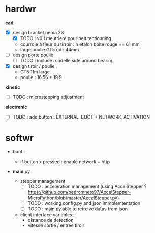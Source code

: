 # hardwr
**cad**
- [x] design bracket nema 23
  - [x] TODO : v0.1 meutriere pour belt tentionning 
  - courroie à fleur du tirroir : h etalon boite rouge == 61 mm
  - large poulie GT5 od : 44mm
- [ ] design porte poulie
  - [ ] TODO : include rondelle side around bearing
- [x] design tiroir / poulie
  - GT5 11m large
  - poulie : 16.56 * 19.9
    
**kinetic**
- [ ] TODO : microstepping adjustment

**electronic**
- [ ] TODO : add button : EXTERNAL_BOOT + NETWORK_ACTIVATION 


# softwr
- boot :
  - if button x pressed : enable network + http

- __main__.py :
  - stepper management
    - [ ] TODO : acceleration management (using AccelStepper ? https://github.com/pedromneto97/AccelStepper-MicroPython/blob/master/AccelStepper.py)
    - [ ] TODO : working config.py and json immplemtentation
    - [ ] TODO : main.py able to retreive datas from json

  - client interface variables :
    - distance de detection
    - vitesse sortie / entrée tiroir
